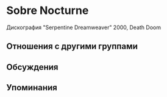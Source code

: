 # Sobre Nocturne

Дискография
"Serpentine Dreamweaver" 2000, Death Doom

## Отношения с другими группами


## Обсуждения


## Упоминания


